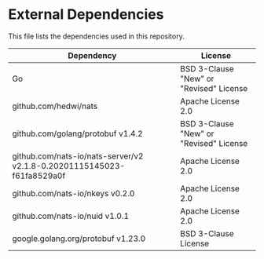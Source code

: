 # External Dependencies

This file lists the dependencies used in this repository.

| Dependency | License |
|-|-|
| Go | BSD 3-Clause "New" or "Revised" License |
| github.com/hedwi/nats | Apache License 2.0 |
| github.com/golang/protobuf v1.4.2 | BSD 3-Clause "New" or "Revised" License |
| github.com/nats-io/nats-server/v2 v2.1.8-0.20201115145023-f61fa8529a0f | Apache License 2.0 |
| github.com/nats-io/nkeys v0.2.0 | Apache License 2.0 |
| github.com/nats-io/nuid v1.0.1 | Apache License 2.0 |
| google.golang.org/protobuf v1.23.0 | BSD 3-Clause License |
